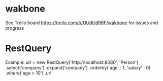 wakbone
=======
See Trello board https://trello.com/b/UUdUdR6F/wakbone for issues and progress


RestQuery
=========
Example:
url = new RestQuery('http://localhost:8080', 'Person')
	.select('company')
	.expand('company')
	.orderby('age' : 1, 'salary' : 0)
	.where('age > 10')
	.url